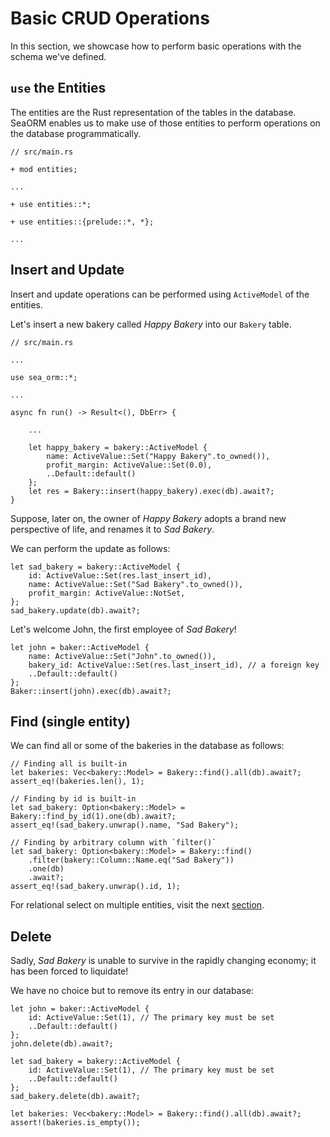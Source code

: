 # Basic CRUD Operations

In this section, we showcase how to perform basic operations with the schema we've defined.

## `use` the Entities

The entities are the Rust representation of the tables in the database. SeaORM enables us to make use of those entities to perform operations on the database programmatically.

```rust, no_run
// src/main.rs

+ mod entities;

...

+ use entities::*;

+ use entities::{prelude::*, *};

...
```

## Insert and Update

Insert and update operations can be performed using `ActiveModel` of the entities.

Let's insert a new bakery called *Happy Bakery* into our `Bakery` table.

```rust, no_run
// src/main.rs

...

use sea_orm::*;

...

async fn run() -> Result<(), DbErr> {
    
    ...

    let happy_bakery = bakery::ActiveModel {
        name: ActiveValue::Set("Happy Bakery".to_owned()),
        profit_margin: ActiveValue::Set(0.0),
        ..Default::default()
    };
    let res = Bakery::insert(happy_bakery).exec(db).await?;
}
```

Suppose, later on, the owner of *Happy Bakery* adopts a brand new perspective of life, and renames it to *Sad Bakery*.

We can perform the update as follows:

```rust, no_run
let sad_bakery = bakery::ActiveModel {
    id: ActiveValue::Set(res.last_insert_id),
    name: ActiveValue::Set("Sad Bakery".to_owned()),
    profit_margin: ActiveValue::NotSet,
};
sad_bakery.update(db).await?;
```

Let's welcome John, the first employee of *Sad Bakery*!

```rust, no_run
let john = baker::ActiveModel {
    name: ActiveValue::Set("John".to_owned()),
    bakery_id: ActiveValue::Set(res.last_insert_id), // a foreign key
    ..Default::default()
};
Baker::insert(john).exec(db).await?;
```

## Find (single entity)

We can find all or some of the bakeries in the database as follows:

```rust, no_run
// Finding all is built-in
let bakeries: Vec<bakery::Model> = Bakery::find().all(db).await?;
assert_eq!(bakeries.len(), 1);

// Finding by id is built-in
let sad_bakery: Option<bakery::Model> = Bakery::find_by_id(1).one(db).await?;
assert_eq!(sad_bakery.unwrap().name, "Sad Bakery");

// Finding by arbitrary column with `filter()`
let sad_bakery: Option<bakery::Model> = Bakery::find()
    .filter(bakery::Column::Name.eq("Sad Bakery"))
    .one(db)
    .await?;
assert_eq!(sad_bakery.unwrap().id, 1);
```

For relational select on multiple entities, visit the next [section](ch01-06-relational-select.md).

## Delete

Sadly, *Sad Bakery* is unable to survive in the rapidly changing economy; it has been forced to liquidate!

We have no choice but to remove its entry in our database:

```rust, no_run
let john = baker::ActiveModel {
    id: ActiveValue::Set(1), // The primary key must be set
    ..Default::default()
};
john.delete(db).await?;

let sad_bakery = bakery::ActiveModel {
    id: ActiveValue::Set(1), // The primary key must be set
    ..Default::default()
};
sad_bakery.delete(db).await?;

let bakeries: Vec<bakery::Model> = Bakery::find().all(db).await?;
assert!(bakeries.is_empty());
```
